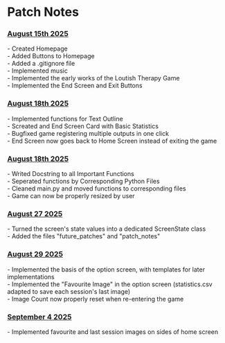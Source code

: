 <h1> Patch Notes </h1>

<h3> <u> August 15th 2025 </u> </h3>
    - Created Homepage <br>
    - Added Buttons to Homepage <br>
    - Added a .gitignore file <br>
    - Implemented music <br>
    - Implemented the early works of the Loutish Therapy Game <br>
    - Implemented the End Screen and Exit Buttons

<h3> <u> August 18th 2025 </u> </h3>
    - Implemented functions for Text Outline <br>
    - Screated and End Screen Card with Basic Statistics <br>
    - Bugfixed game registering multiple outputs in one click <br>
    - End Screen now goes back to Home Screen instead of exiting the game <br>

<h3> <u> August 18th 2025 </u> </h3>
    - Writed Docstring to all Important Functions <br>
    - Seperated functions by Corresponding Python Files<br>
    - Cleaned main.py and moved functions to corresponding files <br>
    - Game can now be properly resized by user

<h3> <u> August 27 2025 </u> </h3>
    - Turned the screen's state values into a dedicated ScreenState class <br>
    - Added the files "future_patches" and "patch_notes" <br>

<h3> <u> August 29 2025 </u> </h3>
    - Implemented the basis of the option screen, with templates for later implementations <br>
    - Implemented the "Favourite Image" in the option screen (statistics.csv adapted to save each session's last image) <br>
    - Image Count now properly reset when re-entering the game <br>

<h3> <u> September 4 2025 </u> </h3>
    - Implemented favourite and last session images on sides of home screen <br>